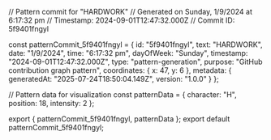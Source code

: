 // Pattern commit for "HARDWORK"
// Generated on Sunday, 1/9/2024 at 6:17:32 pm
// Timestamp: 2024-09-01T12:47:32.000Z
// Commit ID: 5f9401fngyl

const patternCommit_5f9401fngyl = {
  id: "5f9401fngyl",
  text: "HARDWORK",
  date: "1/9/2024",
  time: "6:17:32 pm",
  dayOfWeek: "Sunday",
  timestamp: "2024-09-01T12:47:32.000Z",
  type: "pattern-generation",
  purpose: "GitHub contribution graph pattern",
  coordinates: {
    x: 47,
    y: 6
  },
  metadata: {
    generatedAt: "2025-07-24T18:50:04.149Z",
    version: "1.0.0"
  }
};

// Pattern data for visualization
const patternData = {
  character: "H",
  position: 18,
  intensity: 2
};

export { patternCommit_5f9401fngyl, patternData };
export default patternCommit_5f9401fngyl;
